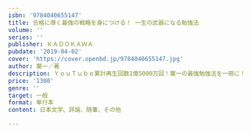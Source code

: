 ```yaml
---
isbn: '9784040655147'
title: 合格に導く最強の戦略を身につける！ 一生の武器になる勉強法
volume: ''
series: ''
publisher: ＫＡＤＯＫＡＷＡ
pubdate: '2019-04-02'
cover: 'https://cover.openbd.jp/9784040655147.jpg'
author: 葉一／著
description: ＹｏｕＴｕｂｅ累計再生回数1億5000万回！葉一の最強勉強法を一冊に！
price: '1300'
genre: ''
target: 一般
format: 単行本
content: 日本文学、評論、随筆、その他

---
```

